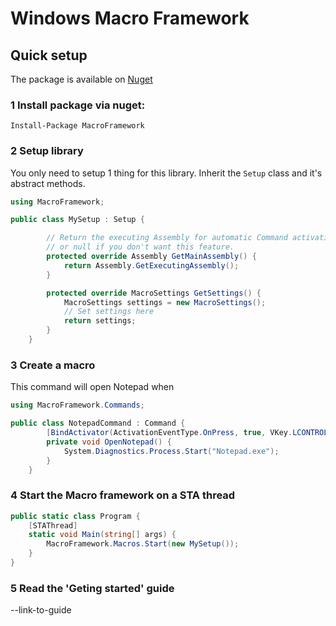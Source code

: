 # Windows Macro Framework

## Quick setup

The package is available on [Nuget](https://www.nuget.org/packages/MacroFramework/)

### 1 Install package via nuget: 

`Install-Package MacroFramework`

### 2 Setup library

You only need to setup 1 thing for this library. Inherit the `Setup` class and it's abstract methods.

```C#
using MacroFramework;

public class MySetup : Setup {

        // Return the executing Assembly for automatic Command activation 
        // or null if you don't want this feature.
        protected override Assembly GetMainAssembly() {
            return Assembly.GetExecutingAssembly();
        }

        protected override MacroSettings GetSettings() {
            MacroSettings settings = new MacroSettings();
            // Set settings here
            return settings;
        }
    }
```

### 3 Create a macro

This command will open Notepad when 

```C#
using MacroFramework.Commands;

public class NotepadCommand : Command {
        [BindActivator(ActivationEventType.OnPress, true, VKey.LCONTROL, VKey.N)]
        private void OpenNotepad() {
            System.Diagnostics.Process.Start("Notepad.exe");
        }
    }
```

### 4 Start the Macro framework on a STA thread

```C#
public static class Program {
    [STAThread]
    static void Main(string[] args) {
        MacroFramework.Macros.Start(new MySetup());
    }
}
```

### 5 Read the 'Geting started' guide

--link-to-guide